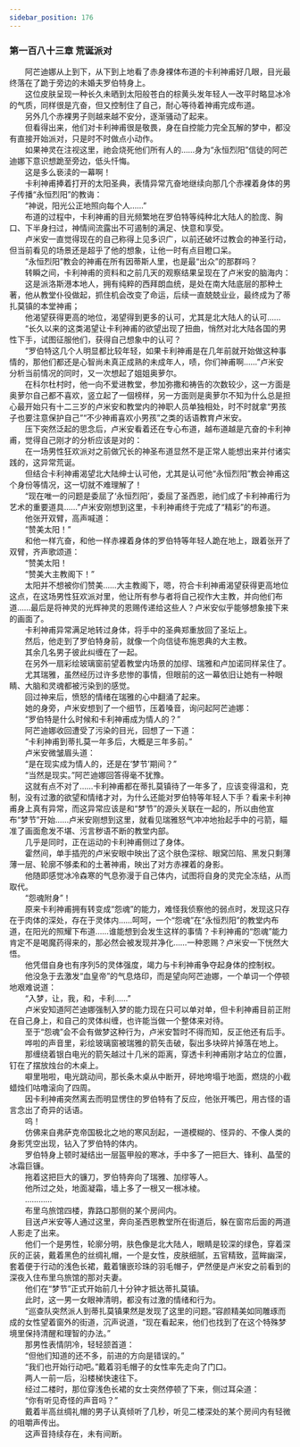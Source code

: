 ```yaml
---
sidebar_position: 176
---
```

### 第一百八十三章 荒诞派对  


　　阿芒迪娜从上到下，从下到上地看了赤身裸体布道的卡利神甫好几眼，目光最终落在了跪于旁边的未婚夫罗伯特身上。  
　　这位皮肤呈现一种长久未晒到太阳般苍白的棕黄头发年轻人一改平时略显冰冷的气质，同样很是亢奋，但又控制住了自己，耐心等待着神甫完成布道。  
　　另外几个赤裸男子则越来越不安分，逐渐骚动了起来。  
　　但看得出来，他们对卡利神甫很是敬畏，身在自控能力完全瓦解的梦中，都没有直接开始派对，只是时不时做点小动作。  
　　如果神灵在注视这里，祂会烧死他们所有人的……身为“永恒烈阳”信徒的阿芒迪娜下意识想跪至旁边，低头忏悔。  
　　这是多么亵渎的一幕啊！  
　　卡利神甫捧着打开的太阳圣典，表情异常亢奋地继续向那几个赤裸着身体的男子传播“永恒烈阳”的教诲：  
　　“神说，阳光公正地照向每个人……”  
　　布道的过程中，卡利神甫的目光频繁地在罗伯特等纯种北大陆人的脸庞、胸口、下半身扫过，神情间流露出不可遏制的满足、快意和享受。  
　　卢米安一直觉得现在的自己称得上见多识广，以前还破坏过教会的神圣行动，但当前看见的场景还是超乎了他的想象，让他一时有点目瞪口呆。  
　　“永恒烈阳”教会的神甫在所有因蒂斯人里，也是最“出众”的那群吗？  
　　转瞬之间，卡利神甫的资料和之前几天的观察结果呈现在了卢米安的脑海内：  
　　这是派洛斯港本地人，拥有纯粹的西拜朗血统，是处在南大陆底层的那种土著，他从教堂仆役做起，抓住机会改变了命运，后续一直兢兢业业，最终成为了蒂扎莫镇的本堂神甫；  
　　他渴望获得更高的地位，渴望得到更多的认可，尤其是北大陆人的认可……  
　　“长久以来的这类渴望让卡利神甫的欲望出现了扭曲，悄然对北大陆各国的男性下手，试图征服他们，获得自己想象中的认可？  
　　“罗伯特这几个人明显都比较年轻，如果卡利神甫是在几年前就开始做这种事情的，那他们都还是心智尚未真正成熟的未成年人，啧，你们神甫啊……”卢米安分析当前情况的同时，又一次想起了姐姐奥萝尔。  
　　在科尔杜村时，他一向不爱进教堂，参加弥撒和祷告的次数较少，这一方面是奥萝尔自己都不喜欢，竖立起了一個榜样，另一方面则是奥萝尔不知为什么总是担心最开始只有十二三岁的卢米安和教堂内的神职人员单独相处，时不时就拿“男孩子也要注意保护自己”“不少神甫喜欢小男孩”之类的话语教育卢米安。  
　　压下突然泛起的思念后，卢米安看着还在专心布道，越布道越是亢奋的卡利神甫，觉得自己刚才的分析应该是对的：  
　　在一场男性狂欢派对之前做冗长的神圣布道显然不是正常人能想出来并付诸实践的，这异常荒诞。  
　　但结合卡利神甫渴望北大陆绅士认可他，尤其是认可他“永恒烈阳”教会神甫这个身份等情况，这一切就不难理解了！  
　　“现在唯一的问题是委屈了‘永恒烈阳’，委屈了圣西恩，祂们成了卡利神甫行为艺术的重要道具……”卢米安刚想到这里，卡利神甫终于完成了“精彩”的布道。  
　　他张开双臂，高声喊道：  
　　“赞美太阳！”  
　　和他一样亢奋，和他一样赤裸着身体的罗伯特等年轻人跪在地上，跟着张开了双臂，齐声歌颂道：  
　　“赞美太阳！  
　　“赞美大主教阁下！”  
　　太阳并不想被你们赞美……大主教阁下，嗯，符合卡利神甫渴望获得更高地位这点，在这场男性狂欢派对里，他让所有参与者将自己视作大主教，并向他们布道……最后是将神灵的光辉神灵的恩赐传递给这些人？卢米安似乎能够想象接下来的画面了。  
　　卡利神甫异常满足地转过身体，将手中的圣典郑重放回了圣坛上。  
　　然后，他走到了罗伯特身前，就像一个向信徒布施恩典的大主教。  
　　其余几名男子彼此纠缠在了一起。  
　　在另外一扇彩绘玻璃窗前望着教堂内场景的加缪、瑞雅和卢加诺同样呆住了。  
　　尤其瑞雅，虽然经历过许多悲惨的事情，但眼前的这一幕依旧让她有一种眼睛、大脑和灵魂都被污染到的感觉。  
　　回过神来后，愤怒的情绪在瑞雅的心中翻涌了起来。  
　　她的身旁，卢米安想到了一个细节，压着嗓音，询问起阿芒迪娜：  
　　“罗伯特是什么时候和卡利神甫成为情人的？”  
　　阿芒迪娜收回遭受了污染的目光，回想了一下道：  
　　“卡利神甫到蒂扎莫一年多后，大概是三年多前。”  
　　卢米安微皱眉头道：  
　　“是在现实成为情人的，还是在‘梦节’期间？”  
　　“当然是现实。”阿芒迪娜回答得毫不犹豫。  
　　这就有点不对了……卡利神甫都在蒂扎莫镇待了一年多了，应该变得温和，克制，没有过激的欲望和情绪才对，为什么还能对罗伯特等年轻人下手？看来卡利神甫身上真有异常，而这异常应该是和“梦节”的源头关联在一起的，所以由他宣布“梦节”开始……卢米安刚想到这里，就看见瑞雅怒气冲冲地抬起手中的弓箭，瞄准了画面愈发不堪、污言秽语不断的教堂内部。  
　　几乎是同时，正在运动的卡利神甫侧过了身体。  
　　霍然间，单手插兜的卢米安眼中映出了这个肤色深棕、眼窝凹陷、黑发只剩薄薄一层、轮廓不够柔和的土著神甫，映出了对方赤裸着的身影。  
　　他随即感觉冰冷森寒的气息弥漫于自己体内，试图将自身的灵完全冻结，从而取代。  
　　“怨魂附身”！  
　　原来卡利神甫拥有转变成“怨魂”的能力，难怪我侦察他的弱点时，发现这只存在于肉体的深处，存在于灵体内……呵呵，一个“怨魂”在“永恒烈阳”的教堂内布道，在阳光的照耀下布道……谁能想到会发生这样的事情？卡利神甫的“怨魂”能力肯定不是喝魔药得来的，那必然会被发现并净化……一种恩赐？卢米安一下恍然大悟。  
　　他凭借自身也有序列5的灵体强度，竭力与卡利神甫争夺起身体的控制权。  
　　他没急于去激发“血皇帝”的气息烙印，而是望向阿芒迪娜，一个单词一个停顿地艰难说道：  
　　“入梦，让，我，和，卡利……”  
　　卢米安知道阿芒迪娜强制入梦的能力现在只可以单对单，但卡利神甫目前正附在自己身上，和自己的灵体纠缠，也许能当做一个整体来对待。  
　　至于“怨魂”会不会有做梦这种行为，卢米安暂时不得而知，反正他还有后手。  
　　哗啦的声音里，彩绘玻璃窗被瑞雅的箭矢击破，裂出多块碎片掉落在地上。  
　　那缠绕着银白电光的箭矢越过十几米的距离，穿透卡利神甫刚才站立的位置，钉在了摆放烛台的木桌上。  
　　噼里啪啦，电光跳动间，那长条木桌从中断开，砰地垮塌于地面，燃烧的小截蜡烛们咕噜滚向了四周。  
　　因卡利神甫突然离去而明显愣住的罗伯特有了反应，他张开嘴巴，用古怪的语言念出了奇异的话语。  
　　呜！  
　　仿佛来自弗萨克帝国极北之地的寒风刮起，一道模糊的、怪异的、不像人类的身影凭空出现，钻入了罗伯特的体内。  
　　罗伯特身上顿时凝结出一层盔甲般的寒冰，手中多了一把巨大、锋利、晶莹的冰霜巨镰。  
　　拖着这把巨大的镰刀，罗伯特奔向了瑞雅、加缪等人。  
　　他所过之处，地面凝霜，墙上多了一根又一根冰棱。  
　　…………  
　　布里乌旅馆四楼，靠路口那侧的某个房间内。  
　　目送卢米安等人通过这里，奔向圣西恩教堂所在街道后，躲在窗帘后面的两道人影走了出来。  
　　他们一个是男性，轮廓分明，肤色像是北大陆人，眼睛是较深的绿色，穿着深灰的正装，戴着黑色的丝绸礼帽，一个是女性，皮肤细腻，五官精致，蓝眸幽深，套着便于行动的浅色长裙，戴着镶嵌珍珠的羽毛帽子，俨然便是卢米安之前看到的深夜入住布里乌旅馆的那对夫妻。  
　　他们在“梦节”正式开始前几十分钟才抵达蒂扎莫镇。  
　　此时，这一男一女眼神清明，都没有过激的情绪和行为。  
　　“巡查队突然派人到蒂扎莫镇果然是发现了这里的问题。”容颜精美如同雕琢而成的女性望着窗外的街道，沉声说道，“现在看起来，他们也找到了在这个特殊梦境里保持清醒和理智的办法。”  
　　那男性表情阴冷，轻轻颔首道：  
　　“但他们知道的还不多，前进的方向是错误的。”  
　　“我们也开始行动吧。”戴着羽毛帽子的女性率先走向了门口。  
　　两人一前一后，沿楼梯快速往下。  
　　经过二楼时，那位穿浅色长裙的女士突然停顿了下来，侧过耳朵道：  
　　“你有听见奇怪的声音吗？”  
　　戴着半高丝绸礼帽的男子认真倾听了几秒，听见二楼深处的某个房间内有轻微的咀嚼声传出。  
　　这声音持续存在，未有间断。  
